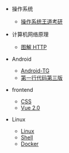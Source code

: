 - 操作系统

  - [操作系统王道考研](CSBasic/操作系统/操作系统王道考研.md)

- 计算机网络原理

  - [图解 HTTP ](CSBasic/计算机网络/图解HTTP.md)

- Android

  - [Android-TG](Android/Android-tg.md)
  - [第一行代码第三版](Android/第一行代码第三版笔记.md)

- frontend

  - [CSS](frontend/CSS.md)
  - [Vue 2.0](frontend/Vue2.0.md)

- Linux

  - [Linux](Linux/linux.md)
  - [Shell](Linux/shell.md)
  - [Docker](Linux/docker.md)
